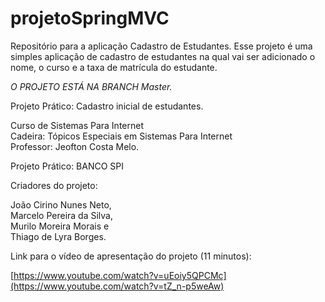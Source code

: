 # projetoSpringMVC
Repositório para a aplicação Cadastro de Estudantes. Esse projeto é uma simples aplicação de cadastro de estudantes na qual vai ser adicionado o nome, o curso e a taxa de matrícula do estudante.

*O PROJETO ESTÁ NA BRANCH Master.*

Projeto Prático: Cadastro inicial de estudantes.

Curso de Sistemas Para Internet<br/> 
Cadeira: Tópicos Especiais em Sistemas Para Internet<br/> 
Professor: Jeofton Costa Melo.<br/> 

Projeto Prático: BANCO SPI<br/> 

Criadores do projeto:<br/> 

João Cirino Nunes Neto,<br/> 
Marcelo Pereira da Silva, <br/> 
Murilo Moreira Morais e <br/> 
Thiago de Lyra Borges.<br/> 

Link para o vídeo de apresentação do projeto (11 minutos):

[https://www.youtube.com/watch?v=uEoiy5QPCMc](https://www.youtube.com/watch?v=tZ_n-p5weAw)
